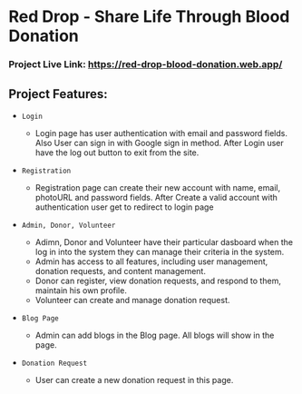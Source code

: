# Red Drop - Share Life Through Blood Donation

### Project Live Link: https://red-drop-blood-donation.web.app/




## Project Features:

 - `Login` 
    - Login page has user authentication with email and password fields. Also User can sign in with Google sign in method. After Login user have the log out button to exit from the site.

 - `Registration` 
    - Registration page can create their new account with name, email, photoURL and password fields. After Create a valid account with authentication user get to redirect to login page

 - `Admin, Donor, Volunteer` 
    - Adimn, Donor and Volunteer have their particular dasboard when the log in into the system they can manage their criteria in the system.
    - Admin has access to all features, including user management, donation requests, and content management.
    - Donor can register, view donation requests, and respond to them, maintain his own profile.
    - Volunteer can create and manage donation request.

- `Blog Page` 
    - Admin can add blogs in the Blog page. All blogs will show in the page.
 
- `Donation Request` 
    - User can create a new donation request in this page.
